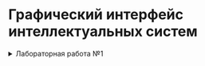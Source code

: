 # Графический интерфейс интеллектуальных систем
<details>
  <summary>Лабораторная работа №1</summary>
## Цель
Разработать элементарный графический редактор, реализующий построение отрезков с помощью алгоритма ЦДА, целочисленного алгоритма Брезенхема и алгоритма Ву. Вызов способа генерации отрезка задается из пункта меню и доступно через панель инструментов «Отрезки». В редакторе кроме режима генерации отрезков в пользовательском окне должен быть предусмотрен отладочный режим, где отображается пошаговое решение на дискретной сетке.
## Описание алгоритмов
### Цифровой Дифференциальный Анализатор
  Цифровой дифференциальный анализатор (ЦДА) – это алгоритм, основанный на аппроксимации прямой линии путем равномерного приращения координат. Он разбивает отрезок на равные шаги по одной из координат и вычисляет соответствующие значения другой координаты.
### Алгоритм Брезенхема
  Алгоритм Брезенхема основан на выборе оптимального пикселя с использованием целочисленных вычислений. В отличие от ЦДА, он исключает необходимость работы с дробными числами, используя пошаговое накопление ошибки, чтобы принять решение о том, какой пиксель закрасить на следующем шаге.
### Алгоритм Ву
Алгоритм Ву предназначен для построения сглаженных (антиалиасинговых) линий. В отличие от Брезенхема, который выбирает один пиксель на каждом шаге, Ву использует два соседних пикселя, назначая им разные уровни яркости, чтобы сгладить границы линии и уменьшить эффект "ступенек" (aliasing).
## Интерфейс
![image](https://github.com/user-attachments/assets/6c7a4c50-0ff6-4630-a76a-6684d665c26f)
## Реализация
### Цифровой Дифференциальный Анализатор
```java
  
    public static List<Pixel> generateLine(int x1, int y1, int x2, int y2) {
        List<Pixel> pixels = new ArrayList<>();

        int dx = x2 - x1;
        int dy = y2 - y1;
        int steps = Math.max(Math.abs(dx), Math.abs(dy));

        float xIncrement = (float) dx / steps;
        float yIncrement = (float) dy / steps;

        float x = x1;
        float y = y1;

        for (int i = 0; i <= steps; i++) {
            pixels.add(new Pixel(Math.round(x), Math.round(y), 255));
            x += xIncrement;
            y += yIncrement;
        }

        return pixels;
    }   
### Алгоритм Брезенхема
```java
  
    public static List<Pixel> generateLine(int x1, int y1, int x2, int y2) {
        List<Pixel> pixels = new ArrayList<>();

        int dx = Math.abs(x2 - x1);
        int dy = Math.abs(y2 - y1);
        int sx = (x1 < x2) ? 1 : -1;
        int sy = (y1 < y2) ? 1 : -1;
        int err = dx - dy;

        while (true) {
            pixels.add(new Pixel(x1, y1, 255));

            if (x1 == x2 && y1 == y2) break;

            int e2 = 2 * err;
            if (e2 > -dy) {
                err -= dy;
                x1 += sx;
            }
            if (e2 < dx) {
                err += dx;
                y1 += sy;
            }
        }

        return pixels;
    }
```
### Алгоритм Ву
```java
public static List<Pixel> generateLine(int x0, int y0, int x1, int y1) {
        List<Pixel> pixels = new ArrayList<>();

        boolean steep = Math.abs(y1 - y0) > Math.abs(x1 - x0);
        if (steep) {
            int temp = x0;
            x0 = y0;
            y0 = temp;

            temp = x1;
            x1 = y1;
            y1 = temp;
        }

        boolean reverse = x0 > x1;
        if (reverse) {
            int temp = x0;
            x0 = x1;
            x1 = temp;

            temp = y0;
            y0 = y1;
            y1 = temp;
        }

        float dx = x1 - x0;
        float dy = y1 - y0;
        float gradient = dx == 0 ? 1 : dy / dx;

        float xend = Math.round(x0);
        float yend = y0 + gradient * (xend - x0);
        float xgap = rfpart(x0 + 0.5f);
        int xpxl1 = (int) xend;
        int ypxl1 = ipart(yend);

        if (steep) {
            plot(pixels, ypxl1, xpxl1, rfpart(yend) * xgap);
            plot(pixels, ypxl1 + 1, xpxl1, fpart(yend) * xgap);
        } else {
            plot(pixels, xpxl1, ypxl1, rfpart(yend) * xgap);
            plot(pixels, xpxl1, ypxl1 + 1, fpart(yend) * xgap);
        }

        float intery = yend + gradient;

        xend = Math.round(x1);
        yend = y1 + gradient * (xend - x1);
        xgap = fpart(x1 + 0.5f);
        int xpxl2 = (int) xend;
        int ypxl2 = ipart(yend);

        if (steep) {
            plot(pixels, ypxl2, xpxl2, rfpart(yend) * xgap);
            plot(pixels, ypxl2 + 1, xpxl2, fpart(yend) * xgap);
        } else {
            plot(pixels, xpxl2, ypxl2, rfpart(yend) * xgap);
            plot(pixels, xpxl2, ypxl2 + 1, fpart(yend) * xgap);
        }

        if (steep) {
            for (int x = xpxl1 + 1; x < xpxl2; x++) {
                plot(pixels, ipart(intery), x, rfpart(intery));
                plot(pixels, ipart(intery) + 1, x, fpart(intery));
                intery += gradient;
            }
        } else {
            for (int x = xpxl1 + 1; x < xpxl2; x++) {
                plot(pixels, x, ipart(intery), rfpart(intery));
                plot(pixels, x, ipart(intery) + 1, fpart(intery));
                intery += gradient;
            }
        }

        if (reverse) {
            reverseList(pixels);
        }

        return pixels;
    }
```
## Вывод
В результате реализации графического редактора, использующего алгоритмы построения отрезков (ЦДА, Брезенхема и Ву), была создана система, обеспечивающая интерактивное рисование отрезков с возможностью отображения пошагового процесса.
</details>
